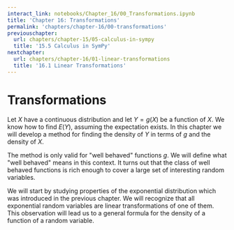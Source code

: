 ```yaml
---
interact_link: notebooks/Chapter_16/00_Transformations.ipynb
title: 'Chapter 16: Transformations'
permalink: 'chapters/chapter-16/00-transformations'
previouschapter:
  url: chapters/chapter-15/05-calculus-in-sympy
  title: '15.5 Calculus in SymPy'
nextchapter:
  url: chapters/chapter-16/01-linear-transformations
  title: '16.1 Linear Transformations'
---
```


# Transformations

Let $X$ have a continuous distribution and let $Y = g(X)$ be a function of $X$. We know how to find $E(Y)$, assuming the expectation exists. In this chapter we will develop a method for finding the density of $Y$ in terms of $g$ and the density of $X$. 

The method is only valid for "well behaved" functions $g$. We will define what "well behaved" means in this context. It turns out that the class of well behaved functions is rich enough to cover a large set of interesting random variables.

We will start by studying properties of the exponential distribution which was introduced in the previous chapter. We will recognize that all exponential random variables are linear transformations of one of them. This observation will lead us to a general formula for the density of a function of a random variable.
